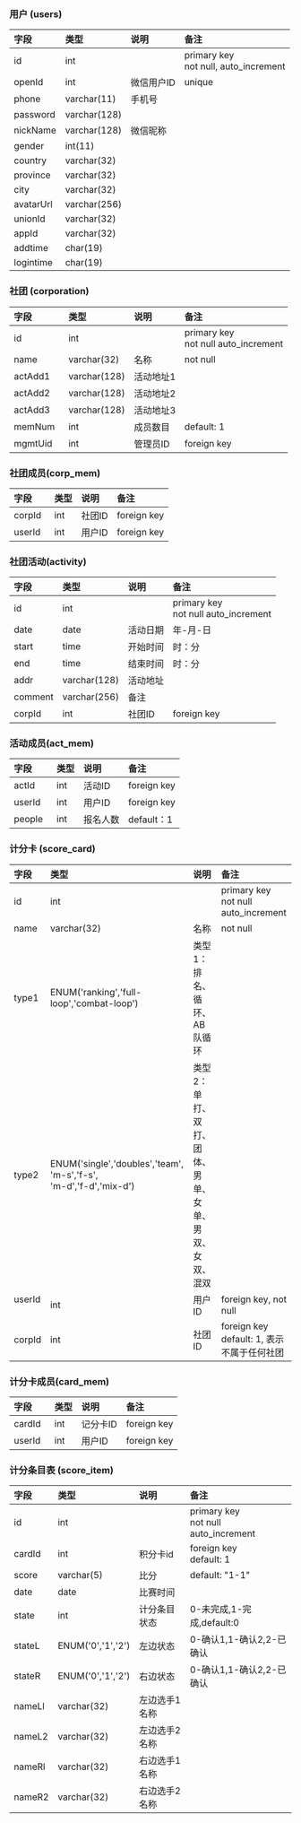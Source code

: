 ### 用户 (users)
|字段   |类型  |说明   |备注   |
|:-----|:-----|:------|:------|
|id    |int   | |primary key<br>not null, auto_increment |
|openId |int |微信用户ID |unique|
|phone  |varchar(11) |手机号 ||
|password  |varchar(128) | ||
|nickName  |varchar(128) |微信昵称||
|gender  |int(11) | ||
|country  |varchar(32) | ||
|province  |varchar(32) | ||
|city  |varchar(32) | ||
|avatarUrl  |varchar(256) | ||
|unionId  |varchar(32) | ||
|appId  |varchar(32) | ||
|addtime  |char(19) | ||
|logintime  |char(19) | ||

### 社团 (corporation)
|字段   |类型  |说明   |备注   |
|:-----|:-----|:------|:------|
|id    |int   | |primary key<br>not null auto_increment |
|name  |varchar(32)|名称|not null|
|actAdd1  |varchar(128)|活动地址1||
|actAdd2  |varchar(128)|活动地址2||
|actAdd3  |varchar(128)|活动地址3||
|memNum    |int   |成员数目|default: 1|
|mgmtUid    |int   |管理员ID|foreign key|

### 社团成员(corp_mem)
|字段   |类型  |说明   |备注   |
|:-----|:-----|:------|:------|
|corpId    |int   | 社团ID|foreign key|
|userId    |int   | 用户ID|foreign key|

### 社团活动(activity)
|字段   |类型  |说明   |备注   |
|:-----|:-----|:------|:------|
|id    |int   | |primary key<br>not null auto_increment|
|date  |date|活动日期|年-月-日|
|start |time|开始时间|时：分|
|end |time|结束时间|时：分|
|addr |varchar(128)|活动地址||
|comment|varchar(256)|备注||
|corpId    |int   |社团ID|foreign key|

### 活动成员(act_mem)
|字段   |类型  |说明   |备注   |
|:-----|:-----|:------|:------|
|actId    |int   | 活动ID|foreign key|
|userId    |int   | 用户ID|foreign key|
|people    |int   | 报名人数|default：1|

### 计分卡 (score_card)
|字段   |类型  |说明   |备注   |
|:-----|:-----|:------|:------|
|id    |int   ||primary key<br>not null auto_increment |
|name  |varchar(32)|名称|not null|
|type1|ENUM('ranking','full-loop','combat-loop')|类型1：排名、循环、AB队循环||
|type2|ENUM('single','doubles','team',<br>'m-s','f-s',<br>'m-d','f-d','mix-d')|类型2：<br>单打、双打、团体、<br>男单、女单、<br>男双、女双、混双||
|userId    |int   | 用户ID|foreign key, not null|
|corpId    |int   | 社团ID|foreign key<br>default: 1, 表示不属于任何社团|

### 计分卡成员(card_mem)
|字段   |类型  |说明   |备注   |
|:-----|:-----|:------|:------|
|cardId    |int   | 记分卡ID|foreign key|
|userId    |int   | 用户ID|foreign key|

### 计分条目表 (score_item)
|字段   |类型  |说明   |备注   |
|:-----|:-----|:------|:------|
|id    |int   | |primary key<br>not null auto_increment|
|cardId |int   | 积分卡id|foreign key<br>default: 1|
|score |varchar(5)   | 比分|default: "1-1"|
|date  |date|比赛时间||
|state|int|计分条目状态|0-未完成,1-完成,default:0|
|stateL|ENUM('0','1','2')|左边状态|0-确认1,1-确认2,2-已确认|
|stateR|ENUM('0','1','2')|右边状态|0-确认1,1-确认2,2-已确认|
|nameLl|varchar(32)|左边选手1名称||
|nameL2|varchar(32)|左边选手2名称||
|nameRl|varchar(32)|右边选手1名称||
|nameR2|varchar(32)|右边选手2名称||
